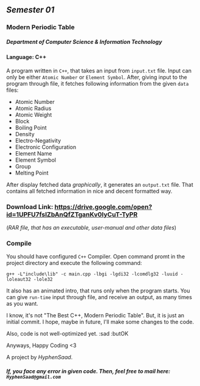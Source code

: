 ## *Semester 01*
### Modern Periodic Table

##### Department of Computer Science & Information Technology
#### Language: C++

A program written in `C++`, that takes an input from `input.txt` file. Input can only be either `Atomic Number` or `Element Symbol`. After, giving input to the program through file, it fetches following information from the given `data` files:
- Atomic Number
- Atomic Radius
- Atomic Weight
- Block
- Boiling Point
- Density 
- Electro-Negativity 
- Electronic Configuration 
- Element Name
- Element Symbol
- Group
- Melting Point

After display fetched data *graphically*, it generates an `output.txt` file. That contains all fetched information in nice and decent formatted way.

### Download Link: https://drive.google.com/open?id=1UPFU7fsIZbAnQfZTganKv0IyCuT-TyPR
(_RAR file, that has an executable, user-manual and other data files_)

### Compile
You should have configured `C++` Compiler. Open command promt in the project directory and execute the following command:
```
g++ -L"include\lib" -c main.cpp -lbgi -lgdi32 -lcomdlg32 -luuid -loleaut32 -lole32
```

It also has an animated intro, that runs only when the program starts.
You can give `run-time` input through file, and receive an output, as many times as you want.

I know, it's not "The Best C++, Modern Periodic Table". But, it is just an initial commit.
I hope, maybe in future, I'll make some changes to the code.

Also, code is not well-optimized yet. :sad :butOK

Anyways, Happy Coding <3

A project by *HyphenSaad*.

##### *If, you face any error in given code. Then, feel free to mail here:* `HyphenSaad@gmail.com`

